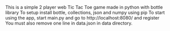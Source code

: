 This is a simple 2 player web Tic Tac Toe game made in python with bottle library
To setup install bottle, collections, json and numpy using pip
To start using the app, start main.py and go to http://localhost:8080/ and register
You must also remove one line in data.json in data directory.
